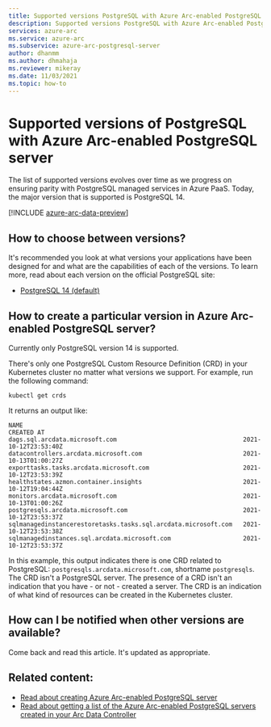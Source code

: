 ```yaml
---
title: Supported versions PostgreSQL with Azure Arc-enabled PostgreSQL server
description: Supported versions PostgreSQL with Azure Arc-enabled PostgreSQL server
services: azure-arc
ms.service: azure-arc
ms.subservice: azure-arc-postgresql-server
author: dhanmm
ms.author: dhmahaja
ms.reviewer: mikeray
ms.date: 11/03/2021
ms.topic: how-to
---
```


# Supported versions of PostgreSQL with Azure Arc-enabled PostgreSQL server
The list of supported versions evolves over time as we progress on ensuring parity with PostgreSQL managed services in Azure PaaS. Today, the major version that is supported is PostgreSQL 14.

[!INCLUDE [azure-arc-data-preview](./includes/azure-arc-data-preview.md)]

## How to choose between versions?
It's recommended you look at what versions your applications have been designed for and what are the capabilities of each of the versions. 
To learn more, read about each version on the official PostgreSQL site:
- [PostgreSQL 14 (default)](https://www.postgresql.org/docs/14/index.html)

## How to create a particular version in Azure Arc-enabled PostgreSQL server?
Currently only PostgreSQL version 14 is supported.

There's only one PostgreSQL Custom Resource Definition (CRD) in your Kubernetes cluster no matter what versions we support.
For example, run the following command:
```console
kubectl get crds
```

It returns an output like:
```console
NAME                                                             CREATED AT
dags.sql.arcdata.microsoft.com                                   2021-10-12T23:53:40Z
datacontrollers.arcdata.microsoft.com                            2021-10-13T01:00:27Z
exporttasks.tasks.arcdata.microsoft.com                          2021-10-12T23:53:39Z
healthstates.azmon.container.insights                            2021-10-12T19:04:44Z
monitors.arcdata.microsoft.com                                   2021-10-13T01:00:26Z
postgresqls.arcdata.microsoft.com                                2021-10-12T23:53:37Z
sqlmanagedinstancerestoretasks.tasks.sql.arcdata.microsoft.com   2021-10-12T23:53:38Z
sqlmanagedinstances.sql.arcdata.microsoft.com                    2021-10-12T23:53:37Z
```

In this example, this output indicates there is one CRD related to PostgreSQL: `postgresqls.arcdata.microsoft.com`, shortname `postgresqls`. The CRD isn't a PostgreSQL server. The presence of a CRD isn't an indication that you have - or not - created a server. The CRD is an indication of what kind of resources can be created in the Kubernetes cluster.

## How can I be notified when other versions are available?
Come back and read this article. It's updated as appropriate.


## Related content:
- [Read about creating Azure Arc-enabled PostgreSQL server](create-postgresql-server.md)
- [Read about getting a list of the Azure Arc-enabled PostgreSQL servers created in your Arc Data Controller](list-servers-postgresql.md)
